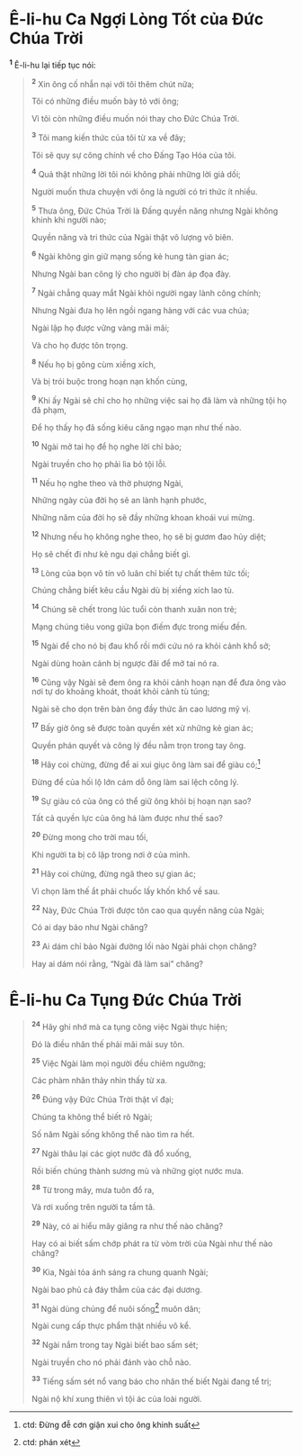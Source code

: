 # Ê-li-hu Ca Ngợi Lòng Tốt của Ðức Chúa Trời
<sup><b>1</b></sup> Ê-li-hu lại tiếp tục nói:


> <sup><b>2</b></sup> Xin ông cố nhẫn nại với tôi thêm chút nữa;
> 
> Tôi có những điều muốn bày tỏ với ông;
> 
> Vì tôi còn những điều muốn nói thay cho Ðức Chúa Trời.
> 
> <sup><b>3</b></sup> Tôi mang kiến thức của tôi từ xa về đây;
> 
> Tôi sẽ quy sự công chính về cho Ðấng Tạo Hóa của tôi.
> 
> <sup><b>4</b></sup> Quả thật những lời tôi nói không phải những lời giả dối;
> 
> Người muốn thưa chuyện với ông là người có tri thức ít nhiều.
> 
> <sup><b>5</b></sup> Thưa ông, Ðức Chúa Trời là Ðấng quyền năng nhưng Ngài không khinh khi người nào;
> 
> Quyền năng và tri thức của Ngài thật vô lượng vô biên.
> 
> <sup><b>6</b></sup> Ngài không gìn giữ mạng sống kẻ hung tàn gian ác;
> 
> Nhưng Ngài ban công lý cho người bị đàn áp đọa đày.
> 
> <sup><b>7</b></sup> Ngài chẳng quay mắt Ngài khỏi người ngay lành công chính;
> 
> Nhưng Ngài đưa họ lên ngồi ngang hàng với các vua chúa;
> 
> Ngài lập họ được vững vàng mãi mãi;
> 
> Và cho họ được tôn trọng.
> 
> <sup><b>8</b></sup> Nếu họ bị gông cùm xiềng xích,
> 
> Và bị trói buộc trong hoạn nạn khốn cùng,
> 
> <sup><b>9</b></sup> Khi ấy Ngài sẽ chỉ cho họ những việc sai họ đã làm và những tội họ đã phạm,
> 
> Ðể họ thấy họ đã sống kiêu căng ngạo mạn như thế nào.
> 
> <sup><b>10</b></sup> Ngài mở tai họ để họ nghe lời chỉ bảo;
> 
> Ngài truyền cho họ phải lìa bỏ tội lỗi.
> 
> <sup><b>11</b></sup> Nếu họ nghe theo và thờ phượng Ngài,
> 
> Những ngày của đời họ sẽ an lành hạnh phước,
> 
> Những năm của đời họ sẽ đầy những khoan khoái vui mừng.
> 
> <sup><b>12</b></sup> Nhưng nếu họ không nghe theo, họ sẽ bị gươm đao hủy diệt;
> 
> Họ sẽ chết đi như kẻ ngu dại chẳng biết gì.
> 
> <sup><b>13</b></sup> Lòng của bọn vô tín vô luân chỉ biết tự chất thêm tức tối;
> 
> Chúng chẳng biết kêu cầu Ngài dù bị xiềng xích lao tù.
> 
> <sup><b>14</b></sup> Chúng sẽ chết trong lúc tuổi còn thanh xuân non trẻ;
> 
> Mạng chúng tiêu vong giữa bọn điếm đực trong miếu đền.
> 
> <sup><b>15</b></sup> Ngài để cho nó bị đau khổ rồi mới cứu nó ra khỏi cảnh khổ sở;
> 
> Ngài dùng hoàn cảnh bị ngược đãi để mở tai nó ra.
> 
> <sup><b>16</b></sup> Cũng vậy Ngài sẽ đem ông ra khỏi cảnh hoạn nạn để đưa ông vào nơi tự do khoảng khoát, thoát khỏi cảnh tù túng;
> 
> Ngài sẽ cho dọn trên bàn ông đầy thức ăn cao lương mỹ vị.
> 
> <sup><b>17</b></sup> Bấy giờ ông sẽ được toàn quyền xét xử những kẻ gian ác;
> 
> Quyền phán quyết và công lý đều nằm trọn trong tay ông.
> 
> <sup><b>18</b></sup> Hãy coi chừng, đừng để ai xui giục ông làm sai để giàu có;[^1]
> 
> Ðừng để của hối lộ lớn cám dỗ ông làm sai lệch công lý.
> 
> <sup><b>19</b></sup> Sự giàu có của ông có thể giữ ông khỏi bị hoạn nạn sao?
> 
> Tất cả quyền lực của ông há làm được như thế sao?
> 
> <sup><b>20</b></sup> Ðừng mong cho trời mau tối,
> 
> Khi người ta bị cô lập trong nơi ở của mình.
> 
> <sup><b>21</b></sup> Hãy coi chừng, đừng ngã theo sự gian ác;
> 
> Vì chọn làm thế ắt phải chuốc lấy khốn khổ về sau.
> 
> <sup><b>22</b></sup> Này, Ðức Chúa Trời được tôn cao qua quyền năng của Ngài;
> 
> Có ai dạy bảo như Ngài chăng?
> 
> <sup><b>23</b></sup> Ai dám chỉ bảo Ngài đường lối nào Ngài phải chọn chăng?
> 
> Hay ai dám nói rằng, “Ngài đã làm sai” chăng?
>


# Ê-li-hu Ca Tụng Ðức Chúa Trời

> <sup><b>24</b></sup> Hãy ghi nhớ mà ca tụng công việc Ngài thực hiện;
> 
> Ðó là điều nhân thế phải mãi mãi suy tôn.
> 
> <sup><b>25</b></sup> Việc Ngài làm mọi người đều chiêm ngưỡng;
> 
> Các phàm nhân thảy nhìn thấy từ xa.
> 
> <sup><b>26</b></sup> Ðúng vậy Ðức Chúa Trời thật vĩ đại;
> 
> Chúng ta không thể biết rõ Ngài;
> 
> Số năm Ngài sống không thể nào tìm ra hết.
> 
> <sup><b>27</b></sup> Ngài thâu lại các giọt nước đã đổ xuống,
> 
> Rồi biến chúng thành sương mù và những giọt nước mưa.
> 
> <sup><b>28</b></sup> Từ trong mây, mưa tuôn đổ ra,
> 
> Và rơi xuống trên người ta tầm tã.
> 
> <sup><b>29</b></sup> Này, có ai hiểu mây giăng ra như thế nào chăng?
> 
> Hay có ai biết sấm chớp phát ra từ vòm trời của Ngài như thế nào chăng?
> 
> <sup><b>30</b></sup> Kìa, Ngài tỏa ánh sáng ra chung quanh Ngài;
> 
> Ngài bao phủ cả đáy thẳm của các đại dương.
> 
> <sup><b>31</b></sup> Ngài dùng chúng để nuôi sống[^2] muôn dân;
> 
> Ngài cung cấp thực phẩm thật nhiều vô kể.
> 
> <sup><b>32</b></sup> Ngài nắm trong tay Ngài biết bao sấm sét;
> 
> Ngài truyền cho nó phải đánh vào chỗ nào.
> 
> <sup><b>33</b></sup> Tiếng sấm sét nổ vang báo cho nhân thế biết Ngài đang tể trị;
> 
> Ngài nộ khí xung thiên vì tội ác của loài người.
>

[^1]: ctd: Ðừng đễ cơn giận xui cho ông khinh suất
[^2]: ctd: phán xét